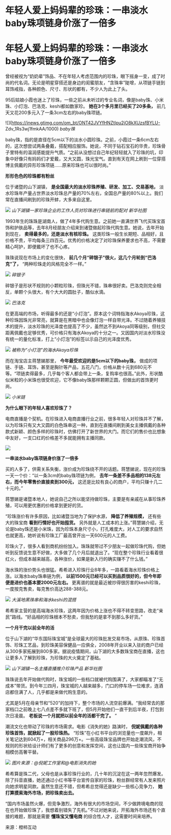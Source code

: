 # 年轻人爱上妈妈辈的珍珠：一串淡水baby珠项链身价涨了一倍多

# 年轻人爱上妈妈辈的珍珠：一串淡水baby珠项链身价涨了一倍多

曾经被视为“奶奶辈”饰品、不在年轻人考虑范围内的珍珠，眼下摇身一变，成了时尚的代名词。无论是明星穿搭还是身边的闺蜜朋友，“含珠率”陡增，从项链手链到耳饰戒指，各种颜色、尺寸、形状的都有，不少人为此上了头。

95后姑娘小霞也迷上了珍珠，一些之前从未听过的专业名词，像是baby珠、小米珠、小灯泡、巴洛克、keshi都如数家珍。
**她在3个多月里已经买了20多条，** 前几天又花200多元入了一条3cm左右的baby珠项链。

![](https://inews.gtimg.com/om_bt/ONT42JVYfHNZtlpu2jO8kXUzsfBYLU-
Zdv_1Rs3wj1fmkAA/1000) _baby珠_

baby珠，指的是直径在5cm以下的淡水小圆珍珠。之前，小霞过一条6cm左右的，这次想尝试两条叠戴，搭配相应服饰。她说，不同于钻石宝石的华贵，珍珠骨子里特有的温润感能提升气质。“之前从没想过自己年纪轻轻就入了珍珠的坑，印象中好像只有妈妈们才爱戴，又大又圆，珠光宝气。直到有天在网上刷到一位穿搭博主佩戴的异形珍珠项链……原来珍珠也可以很时尚。”

**形形色色的珍珠都有粉丝**

位于诸暨的山下湖镇， **是全国最大的淡水珍珠养殖、研发、加工、交易基地，**
淡水珍珠年产量占世界淡水珍珠总产量的70%左右，全国总产量的80%以上。我们常在直播间刷到的珍珠开蚌，大多来自这里。

![](https://inews.gtimg.com/om_bt/OtpSVK3SMk-2CudDVffUu-2w_YGkbuc8fEIjtmuT8Wxi4AA/1000)
_山下湖镇一家珍珠企业的工作人员对珍珠进行串链前的配对 新华社图_

1993年生的珠珠是湖南人，做了4年多代购生意。之前她一直满世界飞代买珠宝首饰和护肤品等，去年8月经朋友介绍来到诸暨做起珍珠代购生意。她说，去年开始到现在，
**卖得最多的，还是淡水有核珍珠。**
这类珍珠一般生长期短、品相好，且价格不贵，平均每条三四百元。优秀的价格决定了对珍珠保养要求也不高，不需要精心呵护，即便戴坏了也不心疼。

珠珠说现在市场上的变化很快， **前几个月“碎银子”很火，这几个月轮到“巴洛克”了，** “两种珍珠走的风格完全不一样。”

![](https://inews.gtimg.com/om_bt/O0qklzKGbEV0Hao3SlMbH5KVW99BM8FjrcSHpu5LBENL8AA/1000)
_碎银子_

碎银子是形状不规则的小颗粒珍珠，但珠光不错，珠串很好卖。巴洛克则完全相反，单颗个头很大，有个大大的圆肚子，酷似水滴。

![](https://inews.gtimg.com/om_bt/OxtZoHar3-LdUJgpVALHKuyZuot2lwg6PxNt26-jYcqNIAA/1000)
_巴洛克_

在更高端的市场，听得最多的还是“小灯泡”。原本这个词特指海水Akoya珍珠，这种珍珠因珠光非常亮，就算是在黑暗中也会像灯泡一样自带光泽。不过随着养殖技术的提升，淡水珍珠的光泽度也提高了不少，虽然达不到Akoya同等级别，但社交距离佩戴也足够优秀，可价格只有海水Akoya的十分之一。又因国内对淡水珍珠没有统一的量化标准，打上“小灯泡”的标签以示自己的光泽度优秀。

![](https://inews.gtimg.com/om_bt/ODggsMhBrQaMcUBtTIsVY1iOreVKQHAzR4ec3gRJ9lEKwAA/1000)
_被称为“小灯泡”的海水Akoya珍珠_

而在淘宝店主蒋慧娣那里， **今年最受欢迎的是5cm以下的baby珠，**
做成的项链、手链、耳饰，甚至是胸针等产品，五花八门，价格从数十元到680元不等。“项链卖得最多，几乎每个客人都会带上一条，复购率也很高。”此外，形状酷似米粒的小米珠也很受欢迎，它不像baby珠那样颗颗正圆，但做出的首饰更时尚。

![](https://inews.gtimg.com/om_bt/OP_lsTtJhzzlgLDM8P_YnEiDyhAoU8YangjBsjQaOJ5QcAA/1000)
_小米链_

**为什么眼下的年轻人喜欢珍珠了？**

电商直播是个契机。在珍珠进入电商直播行业之前，很多年轻人对珍珠并不了解，以为珍珠只有又大又圆的白色珠串这一种，直到在直播间刷到美女主播佩戴的各种款式新颖、颜色多样的珍珠时，仿佛打开了新世界的大门。而它们的售价也比想象中友好，一支口红的价格差不多就能拥有主播同款。

![](https://inews.gtimg.com/om_bt/O2Bn2yDYfK7WoxFFCLhZOrSb3pyCDpyEIn52v7gzYi984AA/1000)

**一串淡水baby珠项链身价涨了一倍多**

买的人多了，供需关系失衡，涨价成为珍珠绕不开的话题。蒋慧娣说，现在的珍珠一天一个价：“以一条3cm的baby珠项链为例，
**去年一条差不多品相的138元左右，而今年零售价直接卖到300元，** 这还是比较有良心的商户，平均只赚十几二十元的。”

蒋慧娣是诸暨本地人，她说自己之所以能坚持做珍珠，主要是有亲戚在从事珍珠养殖，可以用更优惠的价格拿到更好的货。

“珍珠涨价有许多原因，比如诸暨当地为了保护水源， **降低了养殖规模，** 还有些大的珠宝商 **看到行情好也开始囤货。**
另外就是人工成本的上涨。”蒋慧娣介绍，无论是baby珠还是小米珠，因为珍珠本身尺寸小，打孔难度大，对人工的要求自然也就更高，她听说有珍珠工厂最高曾开出一天600元的人工费。

珍珠火了，很多人看到商机纷纷加入。珠珠就带过不少朋友一起做珍珠代购，但她听到反馈说生意不好做，大多做了几个月后就退出了。“现在整个珍珠行业看着很红火，但成本越来越高，各种涨价，如果是新入行的确实赚不了什么钱。”

海水珠的涨价势头也很猛。希希进入珍珠行业8年多，一路看着海水珍珠价格上涨。以海水baby珠串链为例，
**以前1500元已经可以买到品质很好的，但今年即便是进价也基本要2000元左右。**
更离谱的就是最近被炒得很厉害的keshi珍珠，一度按克售卖，每克售价高达288-388元。

![](https://inews.gtimg.com/om_bt/O5N0Az_Ly1uR0k9acLY8SabJgLeHKAdLkWnLi5vPd-7UkAA/1000)
_大溪地黑珠串和海水keshi的混搭_

希希家主营的是高端海水珍珠，这两年因为价格上涨也不得不转变思路，改走“亲民”路线。“好品相的珍珠根本不愁卖，但我愁的是拿不到那么多好货。”

**一个月干完以前全年的活**

位于山下湖的“华东国际珠宝城”是全球最大的珍珠批发交易市场，从原珠、珍珠首饰、珍珠工艺品，到珍珠美容保健品一应俱全，2008年开业以来入驻的商户已经从300多家拓展到800多家。据说疫情期间，山下湖的大多数珠宝商在直播，这也让更多人了解到珍珠，为珍珠的大火奠定了基础。

![](https://inews.gtimg.com/om_bt/OboeQghkqiyDlB4EQ30eIwU87vO34W3vuXmPDSuSPnLuIAA/1000)
_山下湖镇一名主播直播推介珍珠产品 新华社图_

珠珠说去年开始做代购时，珠宝城的一些档口就被代购围满了，大家都瞄准了“无成本”带货。到今年三四月，珠宝城的人越来越多，门口的停车场一位难求，连酒店都住满了人，几乎都是来做代购生意的。

尤其是5月在母亲节和“520”的加持下，整个市场的人流空前爆满。“我经常去的那家档口之前晚上七八点差不多就下班了，但5月开始他们一直干到后半夜，打包到次日凌晨。
**老板说一个月就把以前全年的活都干完了。** ”

潮流文化也带动了珍珠的市场需求。电影《消失的她》路演时， **倪妮佩戴的各种珍珠首饰，就掀起了一股珍珠热。**
“珍珠”在小红书平台的浏览量也一度飙升，相关笔记达到604万+，相关商品296万+。一些高级珠宝品牌也开始走潮流风，不规则的形状给设计师们有了更多的创意和发挥空间，这也让国内一些珠宝商开始争相模仿高奢平替。

![](https://inews.gtimg.com/om_bt/O292Jul5txo0kRqXo4iVATITCHYmqhdsFXxyenpQh_AyAAA/1000)
_图片来源：@倪妮工作室和@电影消失的她_

希希算是珠二代，父母也是从事珍珠行业的，几十年的沉淀在这一两年忽然爆发。除了抖音直播，她还通过小红书等平台宣传自家的珍珠，粉丝群经常有人发来照片向她求明星同款。虽然生意还不错，但希希总觉得还是缺少一些核心竞争力，
**她打算摸索海外市场，把珍珠卖出去。**

“国内市场虽然火爆，但竞争激烈，海外有很大的市场空间，不少做跨境电商的现在也开始做珍珠了，我想着别错失了先机。”不过对她来说，开拓海外市场还有个直接的难题，那就是需要
**懂珠宝又懂电商** 的综合性人才，这需要时间来培养。

来源：橙柿互动

